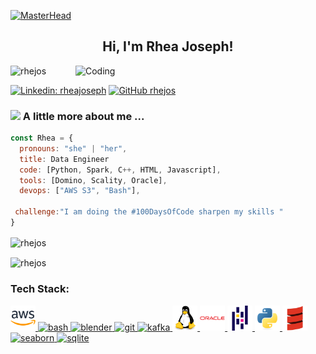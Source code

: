 [![MasterHead](https://i.pinimg.com/originals/19/b2/8c/19b28c8372aaec65623f7ee7332e74be.gif)](https://rishavchanda.io)
<h2 align="center"> Hi, I'm Rhea Joseph!</h2>
<img align="right" alt="Coding" width="400" src="https://cdn-media-1.freecodecamp.org/code-radio/Saron3.gif" width = "30">  
<p align="left"> <img src="https://komarev.com/ghpvc/?username=rhejos&label=Profile%20views&color=0e75b6&style=flat" alt="rhejos" /> </p>
<p align="left">
</p>

[![Linkedin: rheajoseph](https://img.shields.io/badge/-rheajoseph-blue?style=flat-square&logo=Linkedin&logoColor=white&link=https://www.linkedin.com/in/rheajoseph/)](https://www.linkedin.com/in/rheajoseph/)
[![GitHub rhejos](https://img.shields.io/github/followers/rhejos?label=follow&style=social)](https://github.com/rhejos)



### <img src="https://images-wixmp-ed30a86b8c4ca887773594c2.wixmp.com/f/253f181a-2a46-4aa0-9ce8-3808fb1f333a/dau4e8l-57d8cd96-d278-42f0-8442-9d29d49a3679.gif?token=eyJ0eXAiOiJKV1QiLCJhbGciOiJIUzI1NiJ9.eyJzdWIiOiJ1cm46YXBwOjdlMGQxODg5ODIyNjQzNzNhNWYwZDQxNWVhMGQyNmUwIiwiaXNzIjoidXJuOmFwcDo3ZTBkMTg4OTgyMjY0MzczYTVmMGQ0MTVlYTBkMjZlMCIsIm9iaiI6W1t7InBhdGgiOiJcL2ZcLzI1M2YxODFhLTJhNDYtNGFhMC05Y2U4LTM4MDhmYjFmMzMzYVwvZGF1NGU4bC01N2Q4Y2Q5Ni1kMjc4LTQyZjAtODQ0Mi05ZDI5ZDQ5YTM2NzkuZ2lmIn1dXSwiYXVkIjpbInVybjpzZXJ2aWNlOmZpbGUuZG93bmxvYWQiXX0.kAUZCPvLT2760es9CDMmvrAvfxhrYKAI40L_RnRyLZ0" width="50"> A little more about me ...


```javascript
const Rhea = {
  pronouns: "she" | "her",
  title: Data Engineer
  code: [Python, Spark, C++, HTML, Javascript],
  tools: [Domino, Scality, Oracle],
  devops: ["AWS S3", "Bash"],

 challenge:"I am doing the #100DaysOfCode sharpen my skills "
}
```






<p><img align="center" src="https://github-readme-stats.vercel.app/api/top-langs?username=rhejos&show_icons=true&locale=en&layout=compact" alt="rhejos" /></p>

<p><img align="center" src="https://github-readme-streak-stats.herokuapp.com/?user=rhejos&" alt="rhejos" /></p>



<h3 align="left">Tech Stack:</h3>
<p align="left"> <a href="https://aws.amazon.com" target="_blank" rel="noreferrer"> <img src="https://raw.githubusercontent.com/devicons/devicon/master/icons/amazonwebservices/amazonwebservices-original-wordmark.svg" alt="aws" width="40" height="40"/> </a> <a href="https://www.gnu.org/software/bash/" target="_blank" rel="noreferrer"> <img src="https://www.vectorlogo.zone/logos/gnu_bash/gnu_bash-icon.svg" alt="bash" width="40" height="40"/> </a> <a href="https://www.blender.org/" target="_blank" rel="noreferrer"> <img src="https://download.blender.org/branding/community/blender_community_badge_white.svg" alt="blender" width="40" height="40"/> </a> <a href="https://git-scm.com/" target="_blank" rel="noreferrer"> <img src="https://www.vectorlogo.zone/logos/git-scm/git-scm-icon.svg" alt="git" width="40" height="40"/> </a> <a href="https://kafka.apache.org/" target="_blank" rel="noreferrer"> <img src="https://www.vectorlogo.zone/logos/apache_kafka/apache_kafka-icon.svg" alt="kafka" width="40" height="40"/> </a> <a href="https://www.linux.org/" target="_blank" rel="noreferrer"> <img src="https://raw.githubusercontent.com/devicons/devicon/master/icons/linux/linux-original.svg" alt="linux" width="40" height="40"/> </a> <a href="https://www.oracle.com/" target="_blank" rel="noreferrer"> <img src="https://raw.githubusercontent.com/devicons/devicon/master/icons/oracle/oracle-original.svg" alt="oracle" width="40" height="40"/> </a> <a href="https://pandas.pydata.org/" target="_blank" rel="noreferrer"> <img src="https://raw.githubusercontent.com/devicons/devicon/2ae2a900d2f041da66e950e4d48052658d850630/icons/pandas/pandas-original.svg" alt="pandas" width="40" height="40"/> </a> <a href="https://www.python.org" target="_blank" rel="noreferrer"> <img src="https://raw.githubusercontent.com/devicons/devicon/master/icons/python/python-original.svg" alt="python" width="40" height="40"/> </a> <a href="https://www.scala-lang.org" target="_blank" rel="noreferrer"> <img src="https://raw.githubusercontent.com/devicons/devicon/master/icons/scala/scala-original.svg" alt="scala" width="40" height="40"/> </a> <a href="https://seaborn.pydata.org/" target="_blank" rel="noreferrer"> <img src="https://seaborn.pydata.org/_images/logo-mark-lightbg.svg" alt="seaborn" width="40" height="40"/> </a> <a href="https://www.sqlite.org/" target="_blank" rel="noreferrer"> <img src="https://www.vectorlogo.zone/logos/sqlite/sqlite-icon.svg" alt="sqlite" width="40" height="40"/> </a> </p>
